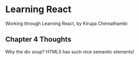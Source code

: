 # Learning React
Working through Learning React, by Kirupa Chinnathambi

## Chapter 4 Thoughts
Why the div soup? HTML5 has such nice semantic elements!